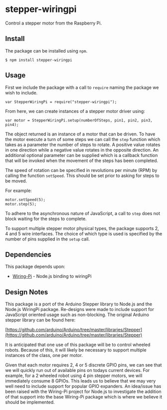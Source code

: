 # stepper-wiringpi

Control a stepper motor from the Raspberry Pi.

## Install
The package can be installed using `npm`.

```
$ npm install stepper-wiringpi
```

## Usage
First we include the package with a call to `require` naming the package we wish to include.

```
var StepperWiringPi = require("stepper-wiringpi");
```

From here, we can create instances of a stepper motor driver using:

```
var motor = StepperWiringPi.setup(numberOfSteps, pin1, pin2, pin3, pin4);
```

The object returned is an instance of a motor that can be driven.  To have the motor execute a turn of some steps
we can call the `step` function which takes as a parameter the number of steps to rotate.  A positive value rotates
in one direction while a negative value rotates in the opposite direction.  An additional optional parameter can be
supplied which is a callback function that will be invoked when the movement of the steps has been completed.

The speed of rotation can be specified in revolutions per minute (RPM) by calling the function `setSpeed`.  This should be
set prior to asking for steps to be moved.

For example:

```
motor.setSpeed(5);
motor.step(5);
```

To adhere to the asynchronous nature of JavaScript, a call to `step` does not block waiting for the steps to complete. 

To support multiple stepper motor physical types, the package supports 2, 4 and 5 wire interfaces.  The choice of which type is used
is specified by the number of pins supplied in the `setup` call.

## Dependencies
This package depends upon:

* [Wiring-Pi](https://github.com/eugeneware/wiring-pi) - Node.js binding to wiringPi


## Design Notes
This package is a port of the Arduino Stepper library to Node.js and the Node.js WiringPi package.  Re-designs were
made to include support for JavaScript oriented usage such as non-blocking.  The original Arduino stepper
library can be found here:

[https://github.com/arduino/Arduino/tree/master/libraries/Stepper](https://github.com/arduino/Arduino/tree/master/libraries/Stepper)

It is anticipated that one use of this package will be to control wheeled robots.  Because of this, it will likely be necessary to support
multiple instances of the class, one per motor. 

Given that each motor requires 2, 4 or 5 discrete GPIO pins, we can see that we will quickly run out of available pins on todays current
devices.  For example, for a 2 wheeled robot using 4 pin stepper motors, we will immediately consume 8 GPIOs.  This leads us to believe that
we may very well need to include support for popular GPIO expanders.  An idea/issue has been raised with the Wiring-Pi project for
Node.js to investigate the addition of that support into the base Wiring-Pi package which is where we believe it should be implemented.

